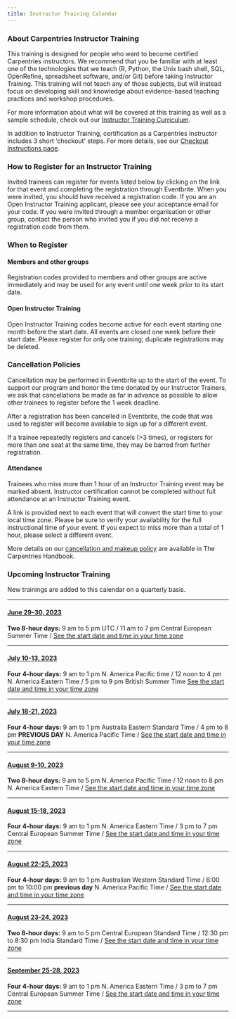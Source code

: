 ```yaml
---
title: Instructor Training Calendar
---
```


### About Carpentries Instructor Training

This training is designed for people who want to become certified Carpentries instructors. We recommend that you be familiar with at least one of the technologies that we teach (R, Python, the Unix bash shell, SQL, OpenRefine, spreadsheet software, and/or Git) before taking Instructor Training. This training will not teach any of those subjects, but will instead focus on developing skill and knowledge about evidence-based teaching practices and workshop procedures.

For more information about what will be covered at this training as well as a sample schedule, check out our [Instructor Training Curriculum](https://carpentries.github.io/instructor-training/).

In addition to Instructor Training, certification as a Carpentries Instructor includes 3 short ‘checkout' steps. For more details, see our [Checkout Instructions page](https://carpentries.github.io/instructor-training/checkout).

### How to Register for an Instructor Training

Invited trainees can register for events listed below by clicking on the link for that event and completing the registration through Eventbrite. When you were invited, you should have received a registration code. If you are an Open Instructor Training applicant, please see your acceptance email for your code. If you were invited through a member organisation or other group, contact the person who invited you if you did not receive a registration code from them.

### When to Register

#### Members and other groups

Registration codes provided to members and other groups are active immediately and may be used for any event until one week prior to its start date.

#### Open Instructor Training

Open Instructor Training codes become active for each event starting one month before the start date. All events are closed one week before their start date. Please register for only one training; duplicate registrations may be deleted.

### Cancellation Policies

Cancellation may be performed in Eventbrite up to the start of the event. To support our program and honor the time donated by our Instructor Trainers, we ask that cancellations be made as far in advance as possible to allow other trainees to register before the 1 week deadline.

After a registration has been cancelled in Eventbrite, the code that was used to register will become available to sign up for a different event.

If a trainee repeatedly registers and cancels (>3 times), or registers for more than one seat at the same time, they may be barred from further registration.

#### Attendance

Trainees who miss more than 1 hour of an Instructor Training event may be marked absent. Instructor certification cannot be completed without full attendance at an Instructor Training event.

A link is provided next to each event that will convert the start time to your local time zone. Please be sure to verify your availability for the full instructional time of your event. If you expect to miss more than a total of 1 hour, please select a different event.

More details on our [cancellation and makeup policy](https://docs.carpentries.org/topic_folders/instructor_training/cancellations_and_makeups.html) are available in The Carpentries Handbook.

### Upcoming Instructor Training

New trainings are added to this calendar on a quarterly basis.

<hr>

#### [June 29-30, 2023](https://www.eventbrite.com/e/online-instructor-training-june-29-30-2023-tickets-568452846767)

**Two 8-hour days:** 9 am to 5 pm UTC / 11 am to 7 pm Central European Summer Time / [See the start date and time in your time zone](https://www.timeanddate.com/worldclock/fixedtime.html?msg=Instructor+Training+Event&iso=20230629T09&p1=1440&ah=8)

<hr>

#### [July 10-13, 2023](https://www.eventbrite.com/e/online-instructor-training-july-10-13-2023-tickets-649114588207)

**Four 4-hour days:**  9 am to 1 pm N. America Pacific time / 12 noon to 4 pm N. America Eastern Time / 5 pm to 9 pm British Summer Time [See the start date and time in your time zone](https://www.timeanddate.com/worldclock/fixedtime.html?msg=Instructor+Training+Event&iso=20230710T09&p1=137&ah=4)

<hr>

#### [July 18-21, 2023](https://www.eventbrite.com/e/online-instructor-training-july-18-21-tickets-649118951257)

**Four 4-hour days:**  9 am to 1 pm Australia Eastern Standard Time / 4 pm to 8 pm **PREVIOUS DAY** N. America Pacific Time /  [See the start date and time in your time zone](https://www.timeanddate.com/worldclock/fixedtime.html?msg=Instructor+Training+Event&iso=20230718T09&p1=152&ah=4)

<hr>

#### [August 9-10, 2023](https://www.eventbrite.com/e/online-instructor-training-august-9-10-2023-tickets-51973278475)

**Two 8-hour days:**  9 am to 5 pm N. America Pacific Time / 12 noon to 8 pm N. America Eastern Time /  [See the start date and time in your time zone](https://www.timeanddate.com/worldclock/fixedtime.html?msg=Instructor+Training+Event&iso=20230809T09&p1=137&ah=8)

<hr>

#### [August 15-18, 2023](https://www.eventbrite.com/e/online-instructor-training-august-15-18-2023-tickets-649135079497)

**Four 4-hour days:**  9 am to 1 pm N. America Eastern Time / 3 pm to 7 pm Central European Summer Time /  [See the start date and time in your time zone](https://www.timeanddate.com/worldclock/fixedtime.html?msg=Instructor+Training+Event&iso=20230815T09&p1=179&ah=4)

<hr>

#### [August 22-25, 2023](https://www.eventbrite.com/e/online-instructor-training-22-25-august-2023-tickets-661118482177)

**Four 4-hour days:** 9 am to 1 pm Australian Western Standard Time / 6:00 pm to 10:00 pm **previous day** N. America Pacific Time / [See the start date and time in your time zone](https://www.timeanddate.com/worldclock/fixedtime.html?iso=20230822T09&p1=196)

<hr>

#### [August 23-24, 2023](https://www.eventbrite.com/e/online-instructor-training-august-23-24-2023-tickets-649138620087)

**Two 8-hour days:** 9 am to 5 pm Central European Standard Time / 12:30 pm to 8:30 pm India Standard Time / [See the start date and time in your time zone](https://www.timeanddate.com/worldclock/fixedtime.html?msg=Instructor+Training+Event&iso=20230823T09&p1=187&ah=8)

<hr>

#### [September 25-28, 2023](https://www.eventbrite.com/e/online-instructor-training-september-25-28-2023-tickets-649140816657)

**Four 4-hour days:**  9 am to 1 pm N. America Eastern Time / 3 pm to 7 pm Central European Summer Time / [See the start date and time in your time zone](https://www.timeanddate.com/worldclock/fixedtime.html?msg=Instructor+Training+Event&iso=20230925T09&p1=77&ah=4)

<hr>
